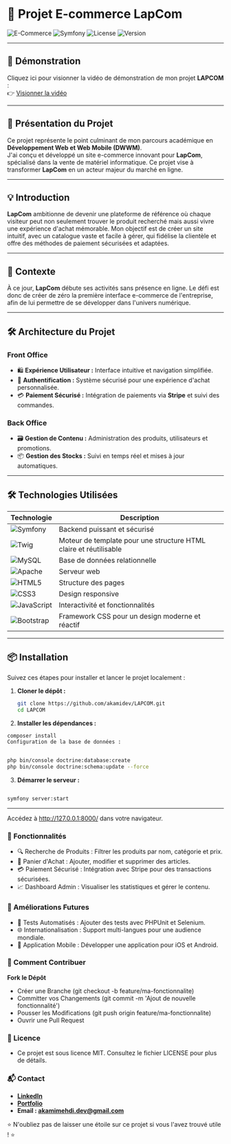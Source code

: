 # 🛒 Projet E-commerce **LapCom**

![E-Commerce](https://img.shields.io/badge/E--Commerce-LapCom-blue?style=for-the-badge&logo=shopify)
![Symfony](https://img.shields.io/badge/Powered_by-Symfony-brightgreen?style=for-the-badge&logo=symfony)
![License](https://img.shields.io/badge/License-MIT-yellow?style=for-the-badge&logo=license)
![Version](https://img.shields.io/badge/Version-1.0-lightgrey?style=for-the-badge&logo=github)

---

## 🎥 **Démonstration**
Cliquez ici pour visionner la vidéo de démonstration de mon projet **LAPCOM** :  
👉 [Visionner la vidéo](https://akamidev.github.io/LAPCOM/)

---

## 🌟 **Présentation du Projet**
Ce projet représente le point culminant de mon parcours académique en **Développement Web et Web Mobile (DWWM)**.  
J'ai conçu et développé un site e-commerce innovant pour **LapCom**, spécialisé dans la vente de matériel informatique. Ce projet vise à transformer **LapCom** en un acteur majeur du marché en ligne.

---

## 💡 **Introduction**
**LapCom** ambitionne de devenir une plateforme de référence où chaque visiteur peut non seulement trouver le produit recherché mais aussi vivre une expérience d'achat mémorable. Mon objectif est de créer un site intuitif, avec un catalogue vaste et facile à gérer, qui fidélise la clientèle et offre des méthodes de paiement sécurisées et adaptées.

---

## 🏢 **Contexte**
À ce jour, **LapCom** débute ses activités sans présence en ligne. Le défi est donc de créer de zéro la première interface e-commerce de l'entreprise, afin de lui permettre de se développer dans l'univers numérique.

---

## 🛠️ **Architecture du Projet**

### **Front Office**
- 🛍️ **Expérience Utilisateur :** Interface intuitive et navigation simplifiée.
- 🔐 **Authentification :** Système sécurisé pour une expérience d'achat personnalisée.
- 💳 **Paiement Sécurisé :** Intégration de paiements via **Stripe** et suivi des commandes.

### **Back Office**
- 🗃️ **Gestion de Contenu :** Administration des produits, utilisateurs et promotions.
- 📦 **Gestion des Stocks :** Suivi en temps réel et mises à jour automatiques.

---

## 🛠️ **Technologies Utilisées**

| Technologie | Description |
|-------------|-------------|
| ![Symfony](https://img.shields.io/badge/Symfony-Framework-000?style=for-the-badge&logo=symfony) | Backend puissant et sécurisé |
| ![Twig](https://img.shields.io/badge/Twig-Templating-green?style=for-the-badge&logo=twig) | Moteur de template pour une structure HTML claire et réutilisable |
| ![MySQL](https://img.shields.io/badge/Database-MySQL-blue?style=for-the-badge&logo=mysql) | Base de données relationnelle |
| ![Apache](https://img.shields.io/badge/Server-Apache-red?style=for-the-badge&logo=apache) | Serveur web |
| ![HTML5](https://img.shields.io/badge/HTML5-Frontend-orange?style=for-the-badge&logo=html5) | Structure des pages |
| ![CSS3](https://img.shields.io/badge/CSS3-Styling-blue?style=for-the-badge&logo=css3) | Design responsive |
| ![JavaScript](https://img.shields.io/badge/JavaScript-Frontend-yellow?style=for-the-badge&logo=javascript) | Interactivité et fonctionnalités |
| ![Bootstrap](https://img.shields.io/badge/Bootstrap-CSS_Framework-purple?style=for-the-badge&logo=bootstrap) | Framework CSS pour un design moderne et réactif |

---

## 📦 **Installation**

Suivez ces étapes pour installer et lancer le projet localement :

1. **Cloner le dépôt :**
   ```bash
   git clone https://github.com/akamidev/LAPCOM.git
   cd LAPCOM

2. **Installer les dépendances :**

```bash
composer install
Configuration de la base de données :
```

```bash

php bin/console doctrine:database:create
php bin/console doctrine:schema:update --force
```
3. **Démarrer le serveur :**

```bash

symfony server:start

```
---
Accédez à http://127.0.0.1:8000/ dans votre navigateur.

### 📝 Fonctionnalités

- 🔍 Recherche de Produits : Filtrer les produits par nom, catégorie et prix.
- 🛒 Panier d'Achat : Ajouter, modifier et supprimer des articles.
- 💳 Paiement Sécurisé : Intégration avec Stripe pour des transactions sécurisées.
- 📈 Dashboard Admin : Visualiser les statistiques et gérer le contenu.

### 🚀 Améliorations Futures

- 🤖 Tests Automatisés : Ajouter des tests avec PHPUnit et Selenium.
- 🌐 Internationalisation : Support multi-langues pour une audience mondiale.
- 📱 Application Mobile : Développer une application pour iOS et Android.


### 🤝 Comment Contribuer

**Fork le Dépôt**

- Créer une Branche (git checkout -b feature/ma-fonctionnalite)
- Committer vos Changements (git commit -m 'Ajout de nouvelle fonctionnalité')
- Pousser les Modifications (git push origin feature/ma-fonctionnalite)
- Ouvrir une Pull Request


### 📄 Licence

- Ce projet est sous licence MIT. Consultez le fichier LICENSE pour plus de détails.


### 📬 Contact
- **[LinkedIn](https://www.linkedin.com/in/akami-mehdi/)**
- **[Portfolio](https://akamimehdi.netlify.app/)**
- **Email : akamimehdi.dev@gmail.com**
  
⭐ N'oubliez pas de laisser une étoile sur ce projet si vous l'avez trouvé utile ! ⭐
